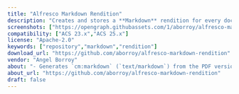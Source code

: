 ```yaml
---
title: "Alfresco Markdown Rendition"
description: "Creates and stores a **Markdown** rendition for every document in Alfresco Repository"
screenshots: ["https://opengraph.githubassets.com/1/aborroy/alfresco-markdown-rendition"]
compatibility: ["ACS 23.x","ACS 25.x"]
license: "Apache-2.0"
keywords: ["repository","markdown","rendition"]
download_url: "https://github.com/aborroy/alfresco-markdown-rendition"
vendor: "Angel Borroy"
about: "- Generates `cm:markdown` (`text/markdown`) from the PDF version of a document using either the newly created `cm:pdf` rendition or the original when it’s already PDF. So Markdown is produced for any source mimetype\n- Works in two cases:\n  1) When Alfresco generates a `cm:pdf` rendition from another format (DOCX, ODT, etc.)\n  2) When the original upload is already a PDF\n- The Markdown file is stored as a proper rendition:\n  - Association: `rn:rendition`\n  - Association name (rendition id): `cm:markdown`\n  - Child node has aspect: `rn:rendition`\n  - Mimetype: `text/markdown`\n- Runs *asynchronously after commit* (does not block user transactions)"
about_url: "https://github.com/aborroy/alfresco-markdown-rendition"
draft: false
---
```



